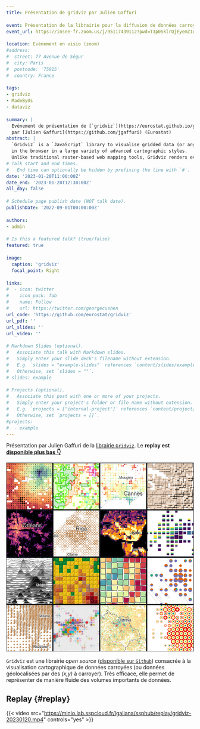 ```yaml
---
title: Présentation de gridviz par Julien Gaffuri

event: Présentation de la librairie pour la diffusion de données carroyées
event_url: https://insee-fr.zoom.us/j/95117439112?pwd=T3p0SklrQjEyemZ1dlZ6bnkxZmhYUT09

location: Evénement en visio (zoom)
#address:
#  street: 77 Avenue de Ségur
#  city: Paris
#  postcode: '75015'
#  country: France

tags:
- gridviz
- MadeByUs
- dataviz

summary: |
  Evénement de présentation de [`gridviz`](https://eurostat.github.io/gridviz/)
  par [Julien Gaffuri](https://github.com/jgaffuri) (Eurostat)
abstract: |
  `Gridviz` is a `JavaScript` library to visualise gridded data (or any tabular dataset with x/y position)
  in the browser in a large variety of advanced cartographic styles.
  Unlike traditional raster-based web mapping tools, Gridviz renders everything client-side, on the fly.
# Talk start and end times.
#   End time can optionally be hidden by prefixing the line with `#`.
date: '2023-01-20T11:00:00Z'
date_end: '2023-01-20T12:30:00Z'
all_day: false

# Schedule page publish date (NOT talk date).
publishDate: '2022-09-01T00:00:00Z'

authors:
- admin

# Is this a featured talk? (true/false)
featured: true

image:
  caption: 'gridviz'
  focal_point: Right

links:
#  - icon: twitter
#    icon_pack: fab
#    name: Follow
#    url: https://twitter.com/georgecushen
url_code: 'https://github.com/eurostat/gridviz'
url_pdf: ''
url_slides: ''
url_video: ''

# Markdown Slides (optional).
#   Associate this talk with Markdown slides.
#   Simply enter your slide deck's filename without extension.
#   E.g. `slides = "example-slides"` references `content/slides/example-slides.md`.
#   Otherwise, set `slides = ""`.
# slides: example

# Projects (optional).
#   Associate this post with one or more of your projects.
#   Simply enter your project's folder or file name without extension.
#   E.g. `projects = ["internal-project"]` references `content/project/deep-learning/index.md`.
#   Otherwise, set `projects = []`.
#projects:
#  - example
---
```


Présentation par Julien Gaffuri de
la [librairie `Gridviz`](https://eurostat.github.io/gridviz/). 
Le __replay est [disponible plus bas 👇](#replay)__

![](gridviz.png)

`Gridviz` est une
librairie _open source_ ([disponible sur `Github`](https://github.com/eurostat/gridviz))
consacrée à la visualisation cartographique de données
carroyées (ou données géolocalisées par des _(x,y)_ à carroyer).
Très efficace, elle permet de représenter de manière fluide
des volumes importants de données. 


## Replay {#replay}


{{< video src="https://minio.lab.sspcloud.fr/lgaliana/ssphub/replay/gridviz-20230120.mp4" controls="yes" >}}

